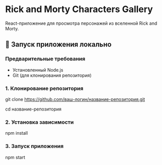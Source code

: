 # Rick and Morty Characters Gallery

React-приложение для просмотра персонажей из вселенной Rick and Morty.

## 🚀 Запуск приложения локально

### Предварительные требования
- Установленный Node.js
- Git (для клонирования репозитория)

### 1. Клонирование репозитория
git clone https://github.com/ваш-логин/название-репозитория.git

cd название-репозитория

### 2. Установка зависимости
npm install

### 3. Запуск приложения
npm start
